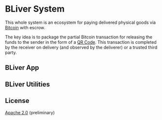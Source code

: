 # BLiver System

This whole system is an ecosystem for paying delivered physical goods
via [Bitcoin][btc] with escrow.

The key idea is to package the partial Bitcoin transaction for releasing
the funds to the sender in the form of a [QR Code][qr]. This transaction
is completed by the receiver on delivery (and observed by the deliverer)
or a trusted third party.

## BLiver App

## BLiver Utilities

## License

[Apache 2.0][a20] (preliminary)

[btc]: http://www.bitcoin.org
[qr]: http://en.wikipedia.org/wiki/QR_Code
[a20]: http://www.apache.org/licenses/LICENSE-2.0.html
